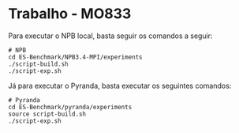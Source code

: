 # Trabalho - MO833

 Para executar o NPB local, basta seguir os comandos a seguir:
 
 ```
 # NPB
 cd ES-Benchmark/NPB3.4-MPI/experiments
 ./script-build.sh
 ./script-exp.sh
  ```
  Já para executar o Pyranda, basta executar os seguintes comandos:
  
   ```
# Pyranda
 cd ES-Benchmark/pyranda/experiments
 source script-build.sh
 ./script-exp.sh
 ```
